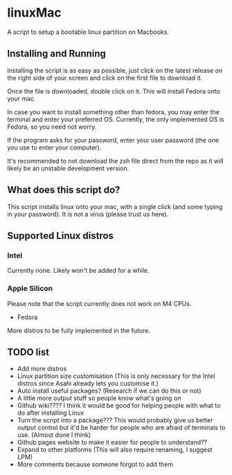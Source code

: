 # linuxMac
A script to setup a bootable linux partition on Macbooks.

## Installing and Running
Installing the script is as easy as possible, just click on the latest release on the right side of your screen and click on the first file to download it.

Once the file is downloaded, double click on it. This will install Fedora onto your mac.

In case you want to install something other than fedora, you may enter the terminal and enter your preferred OS. Currently, the only implemented OS is Fedora, so you need not worry.

If the program asks for your password, enter your user password (the one you use to enter your computer).

It's recommended to not download the zsh file direct from the repo as it will likely be an unstable development version.

## What does this script do?
This script installs linux onto your mac, with a single click (and some typing in your password). It is not a virus (please trust us here).

## Supported Linux distros
### Intel
Currently none. Likely won't be added for a while.
### Apple Silicon
Please note that the script currently does not work on M4 CPUs.

- Fedora

More distros to be fully implemented in the future.


## TODO list
- Add more distros
- Linux partition size customisation (This is only necessary for the Intel distros since Asahi already lets you customise it.)
- Auto install useful packages? (Research if we can do this or not)
- A little more output stuff so people know what's going on
- Github wiki???? I think it would be good for helping people with what to do after installing Linux
- Turn the script into a package??? This would probably give us better output control but it'd be harder for people who are afraid of terminals to use. (Almost done I think)
- Github pages website to make it easier for people to understand??
- Expand to other platforms (This will also require renaming, I suggest LPM)
- More comments because someone forgot to add them